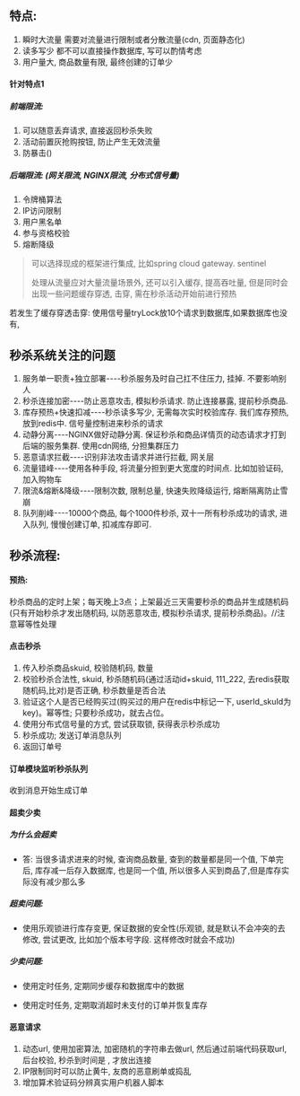 

## 特点:

1. 瞬时大流量  需要对流量进行限制或者分散流量(cdn, 页面静态化)
2. 读多写少 都不可以直接操作数据库, 写可以酌情考虑
3. 用户量大, 商品数量有限, 最终创建的订单少

#### 针对特点1

##### 前端限流: 

1. 可以随意丢弃请求, 直接返回秒杀失败
2. 活动前置灰抢购按钮, 防止产生无效流量
3. 防暴击()

##### 后端限流: (网关限流, NGINX限流, 分布式信号量)

1. 令牌桶算法
2. IP访问限制
3. 用户黑名单
4. 参与资格校验
5. 熔断降级

> 可以选择现成的框架进行集成, 比如spring cloud gateway. sentinel
>
> 处理从流量应对大量流量场景外, 还可以引入缓存, 提高吞吐量, 但是同时会出现一些问题缓存穿透, 击穿, 需在秒杀活动开始前进行预热

若发生了缓存穿透击穿: 使用信号量tryLock放10个请求到数据库,如果数据库也没有, 



## 秒杀系统关注的问题

1. 服务单一职责+独立部署----秒杀服务及时自己扛不住压力, 挂掉. 不要影响别人
2. 秒杀连接加密----防止恶意攻击, 模拟秒杀请求. 防止连接暴露, 提前秒杀商品.
3. 库存预热+快速扣减----秒杀读多写少, 无需每次实时校验库存. 我们库存预热, 放到redis中. 信号量控制进来秒杀的请求
4. 动静分离----NGINX做好动静分离. 保证秒杀和商品详情页的动态请求才打到后端的服务集群. 使用cdn网络, 分担集群压力
5. 恶意请求拦截----识别非法攻击请求并进行拦截, 网关层
6. 流量错峰----使用各种手段, 将流量分担到更大宽度的时间点. 比如加验证码, 加入购物车
7. 限流&熔断&降级----限制次数, 限制总量, 快速失败降级运行, 熔断隔离防止雪崩
8. 队列削峰----10000个商品, 每个1000件秒杀, 双十一所有秒杀成功的请求, 进入队列, 慢慢创建订单, 扣减库存即可.



## 秒杀流程: 

#### 预热: 

秒杀商品的定时上架；每天晚上3点；上架最近三天需要秒杀的商品并生成随机码(只有开始秒杀才发出随机码, 以防恶意攻击, 模拟秒杀请求, 提前秒杀商品)。//注意幂等性处理

#### 点击秒杀

1. 传入秒杀商品skuid, 校验随机码, 数量
2. 校验秒杀合法性, skuid, 秒杀随机码(通过活动id+skuid,    111_222,      去redis获取随机码,比对)是否正确, 秒杀数量是否合法
3. 验证这个人是否已经购买过(购买过的用户在redis中标记一下, userId_skuId为key)。幂等性; 只要秒杀成功，就去占位。
4. 使用分布式信号量的方式, 尝试获取锁, 获得表示秒杀成功
5. 秒杀成功; 发送订单消息队列
6. 返回订单号

#### 订单模块监听秒杀队列

收到消息开始生成订单



#### 超卖少卖

##### 为什么会超卖 

- 答: 当很多请求进来的时候, 查询商品数量, 查到的数量都是同一个值, 下单完后, 库存减一后存入数据库, 也是同一个值, 所以很多人买到商品了,但是库存实际没有减少那么多

##### 超卖问题: 

- 使用乐观锁进行库存变更, 保证数据的安全性(乐观锁, 就是默认不会冲突的去修改, 尝试更改, 比如加个版本号字段. 这样修改时就会不成功)

##### 少卖问题: 

- 使用定时任务, 定期同步缓存和数据库中的数据

- 使用定时任务, 定期取消超时未支付的订单并恢复库存



#### 恶意请求

1. 动态url, 使用加密算法, 加密随机的字符串去做url, 然后通过前端代码获取url, 后台校验, 秒杀到时间是 , 才放出连接
2. IP限制同时可以防止黄牛, 友商的恶意刷单或捣乱
3. 增加算术验证码分辨真实用户机器人脚本





